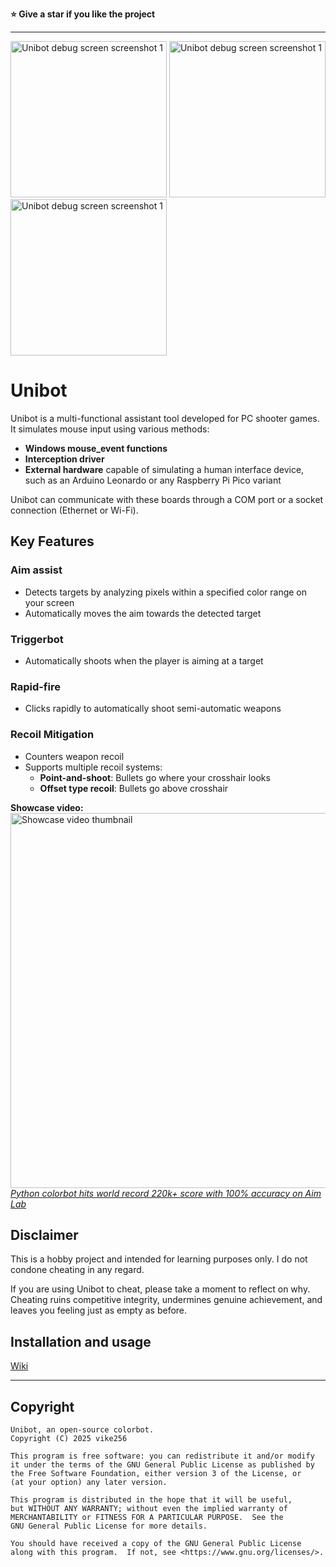 **⭐ Give a star if you like the project**  

---


<img src=https://camo.githubusercontent.com/1bf6025c2892bcaa72e12ef11eb0a4b9186fc7b8dcf201499a25f59ba2bbf984/68747470733a2f2f692e696d6775722e636f6d2f354550714349342e706e67 alt="Unibot debug screen screenshot 1" height="250" width=auto> 
<img src=https://camo.githubusercontent.com/f0a555e5795f0ea3b832115724b0b4c19570171c10c6e5a01cdfcfd20db857e3/68747470733a2f2f692e696d6775722e636f6d2f5276354e55556b2e706e67 alt="Unibot debug screen screenshot 1" height="250" width=auto> 
<img src=https://camo.githubusercontent.com/57e18d9b3cb360d0dce7267eeb0c860573b595e7cd530179c7dda56186122fcb/68747470733a2f2f692e696d6775722e636f6d2f433365364e62322e706e67 alt="Unibot debug screen screenshot 1" height="250" width=auto> 

# Unibot

Unibot is a multi-functional assistant tool developed for PC shooter games. It simulates mouse input using various methods:  
- **Windows mouse_event functions**
- **Interception driver**
- **External hardware** capable of simulating a human interface device, such as an Arduino Leonardo or any Raspberry Pi Pico variant

Unibot can communicate with these boards through a COM port or a socket connection (Ethernet or Wi-Fi).

## Key Features  

### Aim assist
- Detects targets by analyzing pixels within a specified color range on your screen
- Automatically moves the aim towards the detected target

### Triggerbot
- Automatically shoots when the player is aiming at a target

### Rapid-fire
- Clicks rapidly to automatically shoot semi-automatic weapons

### Recoil Mitigation
- Counters weapon recoil
- Supports multiple recoil systems:
  - **Point-and-shoot**: Bullets go where your crosshair looks
  - **Offset type recoil**: Bullets go above crosshair
  
**Showcase video:**  
<a href="https://youtube.com/watch?v=8LUBfXCIu6I" target=_blank><img src="https://i.imgur.com/tNO8ZMF.png" alt="Showcase video thumbnail" width="600"></a>    
[*Python colorbot hits world record 220k+ score with 100% accuracy on Aim Lab*](https://youtube.com/watch?v=8LUBfXCIu6I)

## Disclaimer
  
This is a hobby project and intended for learning purposes only. I do not condone cheating in any regard. 

If you are using Unibot to cheat, please take a moment to reflect on why. Cheating ruins competitive integrity, undermines genuine achievement, and leaves you feeling just as empty as before.

## Installation and usage
[Wiki](https://github.com/vike256/Unibot/wiki/Guide)  

---

## Copyright
```
Unibot, an open-source colorbot.
Copyright (C) 2025 vike256

This program is free software: you can redistribute it and/or modify
it under the terms of the GNU General Public License as published by
the Free Software Foundation, either version 3 of the License, or
(at your option) any later version.

This program is distributed in the hope that it will be useful,
but WITHOUT ANY WARRANTY; without even the implied warranty of
MERCHANTABILITY or FITNESS FOR A PARTICULAR PURPOSE.  See the
GNU General Public License for more details.

You should have received a copy of the GNU General Public License
along with this program.  If not, see <https://www.gnu.org/licenses/>.
```
